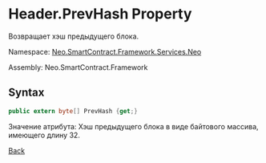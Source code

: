 # Header.PrevHash Property

Возвращает хэш предыдущего блока.

Namespace: [Neo.SmartContract.Framework.Services.Neo](../../neo.md)

Assembly: Neo.SmartContract.Framework

## Syntax

```c#
public extern byte[] PrevHash {get;}
```

Значение атрибута: Хэш предыдущего блока в виде байтового массива, имеющего длину 32.



[Back](../header.md)
